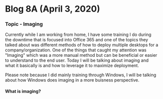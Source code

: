 # Blog 8A (April 3, 2020)

### Topic - Imaging

Currently while I am working from home, I have some training I do during the downtime that is focused into Office 365 and one of the topics they talked about was different methods of how to deploy multiple desktops for a company/organization. One of the things that caught my attention was "Imaging" which was a more manual method but can be beneficial or easier to understand to the end user. Today I will be talking about imaging and what it basically is and how to leverage it to maximize deployment.

Please note because I did mainly training through Windows, I will be talking about how Windows does imaging in a more buisness perspective.

#### What is imaging?

